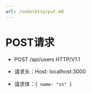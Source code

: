 ```yaml
---
url: /node\http/put.md
---
```

# POST请求

* POST /api/users HTTP/V1.1

* 请求头：Host: localhost:3000

* 请求体：`{ name: "zs" }`
